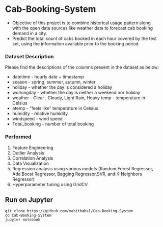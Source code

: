 # Cab-Booking-System
- Objective of this project is to combine historical usage pattern along with the open data sources like weather data to forecast cab booking demand in a city. 
- Predict the total count of cabs booked in each hour covered by the  test set, using the information available prior to the booking period

### Dataset Description ###

Please find the descriptions of the columns present in the dataset as below:
- datetime - hourly date + timestamp
- season - spring, summer, autumn, winter
- holiday - whether the day is considered a holiday
- workingday - whether the day is neither a weekend nor holiday
- weather - Clear , Cloudy, Light Rain, Heavy temp - temperature in Celsius
- atemp - "feels like" temperature in Celsius
- humidity - relative humidity
- windspeed - wind speed
- Total_booking - number of total booking

### Performed ###
1) Feature Engineering
2) Outlier Analysis
3) Correlation Analysis
4) Data Visualization
5) Regression analysis using various models (Random Forest Regressor, Ada Boost Regressor, Bagging Regressor,SVR, and K-Neighbors Regressor)
6) Hyperparameter tuning using GridCV

## Run on Jupyter ##
```
git clone https://github.com/mahithabsl/Cab-Booking-System
cd Cab-Booking-System
jupyter notebook
```
